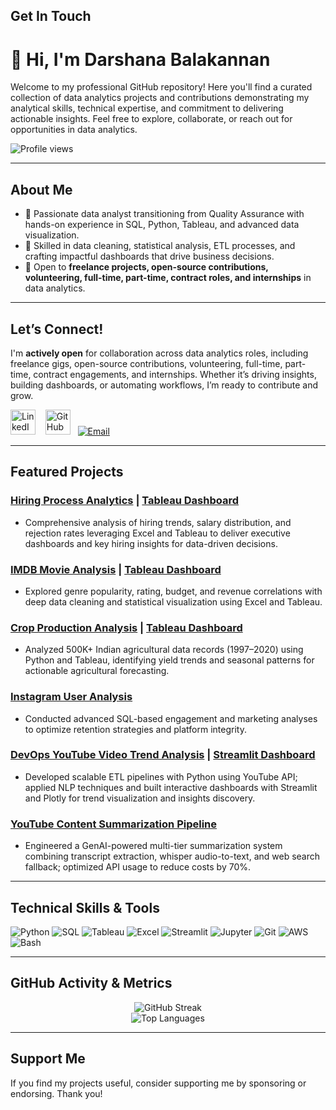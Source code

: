 <!-- 
# Hi there, I'm Darshana 👋

Welcome to my personal repository! Here you'll find various projects and contributions I've made. Feel free to explore and reach out if you have any questions or collaboration ideas.

![Profile views](https://komarev.com/ghpvc/?username=darshanabk&color=blue)

## About Me

- 🌱 I’m currently learning and exploring new technologies.
- 💬 Ask me about data analytics, open-source contributions, and more.
- 📫 How to reach me: [Email](mailto:darshanabalakannan@gmail.com)
 ##
![GitHub Stats](https://github-readme-stats.vercel.app/api?username=darshanabk&show_icons=true&theme=radical) 
## Projects

Here are some of my noteworthy projects:

### Project 1: [Hiring Process Analytics](https://github.com/darshanabk/HiringProcessAnalytics)
<p align="left">
  <img src="https://github.com/darshanabk/HiringProcessAnalytics/blob/main/Recruitment.jpg" width="500" height = "250" title="hover text">
</p>

- Analyzing hiring trends, salary distribution, and rejection rates using Microsoft Excel and Tableau. Includes a Tableau KPI dashboard and Excel-based insights for data-driven hiring decisions.

### Project 2: [IMDB Movie Analysis](https://github.com/darshanabk/IMDBMovieAnalysis)
<p align="left">
  <img src="https://github.com/darshanabk/IMDBMovieAnalysis/blob/main/download.png" width="500" height = "250" title="hover text">
</p>

- This project analyzes the IMDB movie dataset using Excel and Tableau, exploring trends in genres, ratings, budgets, and revenues through data cleaning, statistical analysis, and visualizations.

### Project 3: [Crop Production](https://github.com/darshanabk/Crop_Production)
<p align="left">
  <img src="https://github.com/darshanabk/Crop_Production/blob/main/Crop.jfif" width="500" height = "250" title="hover text">
</p>

- This repository analyzes crop production data in India from 1997 to 2020, offering insights on agricultural trends, predictions, and regional comparisons using Python, Tableau, and data visualization tools.

### Project 4: [Instagram User Analysis](https://github.com/darshanabk/InstagramUserAnalysis)
<p align="left">
  <img src="https://github.com/darshanabk/InstagramUserAnalysis/blob/main/insta.jfif" width="500" height = "250" title="hover text">
</p>

- This repository analyzes Instagram user engagement using SQL queries to extract insights into user behavior, marketing effectiveness, and platform trends, aiming to optimize strategies, improve retention, and ensure platform integrity. 

## Tools

![Python](https://img.shields.io/badge/-Python-3776AB?style=flat&logo=python&logoColor=white)
![MySQL](https://img.shields.io/badge/-MySQL-4479A1?style=flat&logo=mysql&logoColor=white)
![Kaggle](https://img.shields.io/badge/-Kaggle-20BEFF?style=flat&logo=kaggle&logoColor=white)
![Jupyter Notebook](https://img.shields.io/badge/-Jupyter_Notebook-F37626?style=flat&logo=jupyter&logoColor=white)
![Git](https://img.shields.io/badge/-Git-F05032?style=flat&logo=git&logoColor=white)
![GitHub](https://img.shields.io/badge/-GitHub-181717?style=flat&logo=github&logoColor=white)
![VS Code](https://img.shields.io/badge/-VS_Code-0078D4?style=flat&logo=visual-studio-code&logoColor=white)
![Statistics](https://img.shields.io/badge/-Statistics-000000?style=flat&logo=statistics&logoColor=white)
![Tableau](https://img.shields.io/badge/-Tableau-E97627?style=flat&logo=tableau&logoColor=white)
![SQL](https://img.shields.io/badge/-SQL-4479A1?style=flat&logo=sql&logoColor=white)
![Supabase](https://img.shields.io/badge/-Supabase-3ECF8E?style=flat&logo=supabase&logoColor=white)
![Excel](https://img.shields.io/badge/-Excel-217346?style=flat&logo=microsoft-excel&logoColor=white)
![HTML](https://img.shields.io/badge/-HTML5-E34F26?style=flat&logo=html5&logoColor=white)
![CSS](https://img.shields.io/badge/-CSS3-1572B6?style=flat&logo=css3&logoColor=white)
![JavaScript](https://img.shields.io/badge/-JavaScript-F7DF1E?style=flat&logo=javascript&logoColor=black)

<!-- <img src="https://cdn.jsdelivr.net/gh/devicons/devicon/icons/python/python-original.svg" width="40" height="40"><img src="https://cdn.jsdelivr.net/gh/devicons/devicon/icons/mysql/mysql-original.svg" width="40" height="40"><img src="https://cdn.jsdelivr.net/gh/devicons/devicon/icons/git/git-original.svg" width="40" height="40"><img src="https://cdn.jsdelivr.net/gh/devicons/devicon/icons/jupyter/jupyter-original.svg" width="40" height="40"><img src="https://cdn.jsdelivr.net/gh/devicons/devicon/icons/kaggle/kaggle-original.svg" width="40" height="40"><img src="https://cdn.jsdelivr.net/gh/devicons/devicon/icons/vscode/vscode-original.svg" width="40" height="40"/>  -->




## Get In Touch
<!--
      <style>
        .libutton {
          display: flex;
          flex-direction: column;
          justify-content: center;
          padding: 7px;
          text-align: center;
          outline: none;
          text-decoration: none !important;
          color: #ffffff !important;
          width: 200px;
          height: 32px;
          border-radius: 16px;
          background-color: #0A66C2;
          font-family: "SF Pro Text", Helvetica, sans-serif;
        }
      </style>
<a class="libutton" href="https://www.linkedin.com/comm/mynetwork/discovery-see-all?usecase=PEOPLE_FOLLOWS&followMember=darshanabk" target="_blank">Follow on LinkedIn</a>

-->

<!--
[<img src="https://cdn.jsdelivr.net/gh/devicons/devicon/icons/linkedin/linkedin-original.svg" width="40" height="40" alt="LinkedIn"/>](https://linkedin.com/in/darshanabk/)
##



![GitHub Streak](https://github-readme-streak-stats.herokuapp.com/?user=darshanabk&theme=radical)

![Top Languages](https://github-readme-stats.vercel.app/api/top-langs/?username=darshanabk&layout=compact&theme=radical) 
![trophy](https://github-profile-trophy.vercel.app/?username=darshanabk&theme=radical)

<!-- 
![Activity Graph](https://activity-graph.herokuapp.com/graph?username=darshanabk&theme=radical) 
-->


# 👋 Hi, I'm Darshana Balakannan

Welcome to my professional GitHub repository! Here you'll find a curated collection of data analytics projects and contributions demonstrating my analytical skills, technical expertise, and commitment to delivering actionable insights. Feel free to explore, collaborate, or reach out for opportunities in data analytics.

![Profile views](https://komarev.com/ghpvc/?username=darshanabk&color=blue)

---

## About Me

- 🌱 Passionate data analyst transitioning from Quality Assurance with hands-on experience in SQL, Python, Tableau, and advanced data visualization.
- 💬 Skilled in data cleaning, statistical analysis, ETL processes, and crafting impactful dashboards that drive business decisions.
- 🤝 Open to **freelance projects, open-source contributions, volunteering, full-time, part-time, contract roles, and internships** in data analytics.
---

## Let’s Connect!

I'm **actively open** for collaboration across data analytics roles, including freelance gigs, open-source contributions, volunteering, full-time, part-time, contract engagements, and internships. Whether it’s driving insights, building dashboards, or automating workflows, I’m ready to contribute and grow.

[<img src="https://cdn.jsdelivr.net/gh/devicons/devicon/icons/linkedin/linkedin-original.svg" width="40" height="40" alt="LinkedIn"/>](https://linkedin.com/in/darshanabk/) &nbsp;&nbsp; [<img src="https://img.icons8.com/ios-filled/50/ffffff/github.png" width="40" height="40" alt="GitHub"/>](https://github.com/darshanabk)&nbsp;&nbsp; [![Email](https://img.icons8.com/ios/40/ffffff/new-post.png)](mailto:darshanabalakannan@gmail.com)


 
<!-- [<img src="https://cdn.jsdelivr.net/gh/devicons/devicon/icons/github/github-original.svg" width="40" height="40" alt="GitHub"/>](https://github.com/darshanabk) -->



---

## Featured Projects

### [Hiring Process Analytics](https://github.com/darshanabk/HiringProcessAnalytics) | [Tableau Dashboard](https://public.tableau.com/views/HiringProcessAnalytics_17383579109830/HiringProcessAnalytics?:language=en-US&:sid=&:redirect=auth&:display_count=n&:origin=viz_share_link)
 
- Comprehensive analysis of hiring trends, salary distribution, and rejection rates leveraging Excel and Tableau to deliver executive dashboards and key hiring insights for data-driven decisions.

### [IMDB Movie Analysis](https://github.com/darshanabk/IMDBMovieAnalysis) | [Tableau Dashboard](https://public.tableau.com/app/profile/darshana.b8538/viz/IMDBMovieAnalysis_17383721644000/IMDBMovieAnalysis) 
 
- Explored genre popularity, rating, budget, and revenue correlations with deep data cleaning and statistical visualization using Excel and Tableau.

### [Crop Production Analysis](https://github.com/darshanabk/Crop_Production) | [Tableau Dashboard](https://public.tableau.com/app/profile/darshana.b8538/viz/CropProductionAnalysis_17334398919360/CropProductionDashboard)

- Analyzed 500K+ Indian agricultural data records (1997–2020) using Python and Tableau, identifying yield trends and seasonal patterns for actionable agricultural forecasting.

### [Instagram User Analysis](https://github.com/darshanabk/InstagramUserAnalysis)  
 
- Conducted advanced SQL-based engagement and marketing analyses to optimize retention strategies and platform integrity.

### [DevOps YouTube Video Trend Analysis](https://github.com/darshanabk/YouTube_Video_Trend_Analysis) | [Streamlit Dashboard](https://devops-youtube-trends.streamlit.app/) 
- Developed scalable ETL pipelines with Python using YouTube API; applied NLP techniques and built interactive dashboards with Streamlit and Plotly for trend visualization and insights discovery.

### [YouTube Content Summarization Pipeline](https://www.kaggle.com/code/darshanabalakannan/youtube-video-summarization-using-genai) 
- Engineered a GenAI-powered multi-tier summarization system combining transcript extraction, whisper audio-to-text, and web search fallback; optimized API usage to reduce costs by 70%.

---

## Technical Skills & Tools

![Python](https://img.shields.io/badge/-Python-3776AB?style=flat&logo=python&logoColor=white)
![SQL](https://img.shields.io/badge/-MySQL-4479A1?style=flat&logo=mysql&logoColor=white)
![Tableau](https://img.shields.io/badge/-Tableau-E97627?style=flat&logo=tableau&logoColor=white)
![Excel](https://img.shields.io/badge/-Excel-217346?style=flat&logo=microsoft-excel&logoColor=white)
![Streamlit](https://img.shields.io/badge/-Streamlit-FF4B4B?style=flat&logo=streamlit&logoColor=white)
![Jupyter](https://img.shields.io/badge/-Jupyter-FA5B0F?style=flat&logo=jupyter&logoColor=white)
![Git](https://img.shields.io/badge/-Git-F05032?style=flat&logo=git&logoColor=white)
![AWS](https://img.shields.io/badge/-AWS-232F3E?style=flat&logo=amazon-aws&logoColor=white)
![Bash](https://img.shields.io/badge/-Bash-4EAA25?style=flat&logo=gnu-bash&logoColor=white)


---

## GitHub Activity & Metrics
<div align="center">
  
![GitHub Streak](https://github-readme-streak-stats.herokuapp.com/?user=darshanabk&theme=radical)  
![Top Languages](https://github-readme-stats.vercel.app/api/top-langs/?username=darshanabk&layout=compact&theme=radical)  

</div>

---

## Support Me
If you find my projects useful, consider supporting me by sponsoring or endorsing. Thank you!






